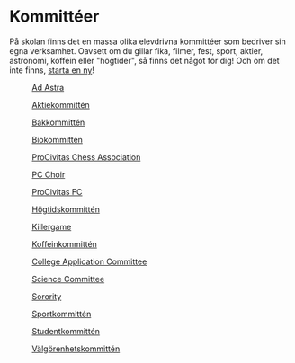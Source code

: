  <h1>Kommittéer</h1>

På skolan finns det en massa olika elevdrivna kommittéer som bedriver sin egna verksamhet. Oavsett om du gillar fika, filmer, fest, sport, aktier, astronomi, koffein eller "högtider", så finns det något för dig! Och om det inte finns, [starta en ny](/startakommitte/)!

<div class="grid">
  <a href="" class="grida">
    <figure>
      <img src="/assets/kommitteer/adastra.PNG" alt="">
      <figcaption>Ad Astra</figcaption>
    </figure>
  </a>

  <a href="" class="grida">
    <figure>
      <img src="/assets/kommitteer/aktie.PNG" alt="">
      <figcaption>Aktiekommittén</figcaption>
    </figure>
  </a>

  <a href="" class="grida">
    <figure>
      <img src="/assets/kommitteer/bak.PNG" alt="">
      <figcaption>Bakkommittén</figcaption>
    </figure>
  </a>

  <a href="" class="grida">
    <figure>
      <img src="/assets/kommitteer/bio.PNG" alt="">
      <figcaption>Biokommittén</figcaption>
    </figure>
  </a>

  <a href="" class="grida">
    <figure>
      <img src="/assets/kommitteer/chess.PNG" alt="">
      <figcaption>ProCivitas Chess Association</figcaption>
    </figure>
  </a>

  <a href="" class="grida">
    <figure>
      <img src="/assets/kommitteer/choir.PNG" alt="">
      <figcaption>PC Choir</figcaption>
    </figure>
  </a>

  <a href="" class="grida">
    <figure>
      <img src="/assets/kommitteer/fc.PNG" alt="">
      <figcaption>ProCivitas FC</figcaption>
    </figure>
  </a>

  <a href="" class="grida">
    <figure>
      <img src="/assets/kommitteer/hogtid.PNG" alt="">
      <figcaption>Högtidskommittén</figcaption>
    </figure>
  </a>

  <a href="" class="grida">
    <figure>
      <img src="/assets/kommitteer/killer.PNG" alt="">
      <figcaption>Killergame</figcaption>
    </figure>
  </a>

  <a href="" class="grida">
    <figure>
      <img src="/assets/kommitteer/koffein.PNG" alt="">
      <figcaption>Koffeinkommittén</figcaption>
    </figure>
  </a>

  <a href="" class="grida">
    <figure>
      <img src="/assets/kommitteer/pccac.PNG" alt="">
      <figcaption>College Application Committee</figcaption>
    </figure>
  </a>

  <a href="" class="grida">
    <figure>
      <img src="/assets/kommitteer/science.PNG" alt="">
      <figcaption>Science Committee</figcaption>
    </figure>
  </a>

  <a href="" class="grida">
    <figure>
      <img src="/assets/kommitteer/sorority.PNG" alt="">
      <figcaption>Sorority</figcaption>
    </figure>
  </a>

  <a href="" class="grida">
    <figure>
      <img src="/assets/kommitteer/sport.PNG" alt="">
      <figcaption>Sportkommittén</figcaption>
    </figure>
  </a>

  <a href="" class="grida">
    <figure>
      <img src="/assets/kommitteer/student.PNG" alt="">
      <figcaption>Studentkommittén</figcaption>
    </figure>
  </a>

  <a href="" class="grida">
    <figure>
      <img src="/assets/kommitteer/vkvp.PNG" alt="">
      <figcaption>Välgörenhetskommittén</figcaption>
    </figure>
  </a>


</div>